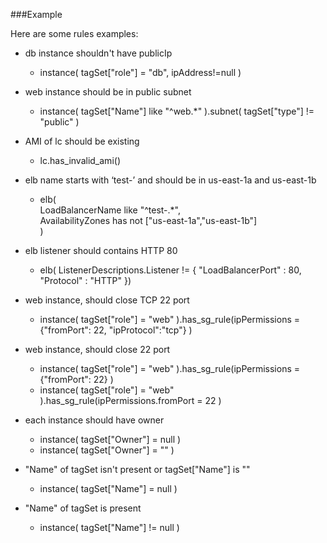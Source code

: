 ###Example

Here are some rules examples:

- db instance shouldn't have publicIp  
	- instance( tagSet["role"] = "db", ipAddress!=null )

- web instance should be in public subnet  
	- instance( tagSet["Name"] like "^web.*" ).subnet( tagSet["type"] != "public" )

- AMI of lc should be existing  
	- lc.has_invalid_ami()

- elb name starts with ‘test-’ and should be in us-east-1a and us-east-1b  
	- elb(  
        LoadBalancerName like "^test-.*",  
        AvailabilityZones has not ["us-east-1a","us-east-1b"]  
    )

- elb listener should contains HTTP 80  
	- elb( ListenerDescriptions.Listener != { "LoadBalancerPort" : 80, "Protocol" : "HTTP" })

- web instance, should close TCP 22 port  
	- instance( tagSet["role"] = "web" ).has_sg_rule(ipPermissions = {"fromPort": 22, "ipProtocol":"tcp"} )

- web instance, should close 22 port  
	- instance( tagSet["role"] = "web" ).has_sg_rule(ipPermissions = {"fromPort": 22} )  
	- instance( tagSet["role"] = "web" ).has_sg_rule(ipPermissions.fromPort = 22 )

- each instance should have owner  
	- instance( tagSet["Owner"] = null )  
	- instance( tagSet["Owner"] = "" )

- "Name" of tagSet isn't present  or tagSet["Name"] is ""  
	- instance( tagSet["Name"] = null )

- "Name" of tagSet is present  
	- instance( tagSet["Name"] != null )